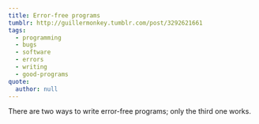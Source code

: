 ```yaml
---
title: Error-free programs
tumblr: http://guillermonkey.tumblr.com/post/3292621661
tags:
  - programming
  - bugs
  - software
  - errors
  - writing
  - good-programs
quote:
  author: null
---
```


There are two ways to write error-free programs; only the third one works.
